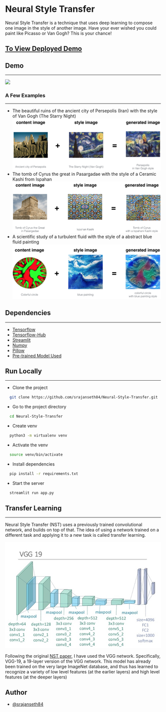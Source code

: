 
# Neural Style Transfer


Neural Style Transfer is a technique that uses deep learning to compose one image in the style of another image. Have your ever wished you could paint like Picasso or Van Gogh? This is your chance!

## [To View Deployed Demo](https://neural-style-transf-streamlit.herokuapp.com/)
## Demo
-----

![](extras/demo.gif.gif)

### A Few Examples
-------------------
* The beautiful ruins of the ancient city of Persepolis (Iran) with the style of Van Gogh (The Starry Night) 
  <img src="images/perspolis_vangogh.png">
* The tomb of Cyrus the great in Pasargadae with the style of a Ceramic Kashi from Ispahan 
  <img src="images/pasargad_kashi.png">
* A scientific study of a turbulent fluid with the style of a abstract blue fluid painting
  <img src = "images/circle_abstract.png">

## Dependencies
----
* [Tensorflow](https://github.com/tensorflow/tensorflow)
* [Tensorflow-Hub](https://github.com/tensorflow/hub)
* [Streamlit](https://github.com/streamlit/streamlit)
* [Numpy](https://github.com/numpy/numpy)
* [Pillow](https://github.com/python-pillow/Pillow)
* [Pre-trained Model Used](https://tfhub.dev/google/magenta/arbitrary-image-stylization-v1-256/2)
## Run Locally
------

* Clone the project

```bash
  git clone https://github.com/srajanseth84/Neural-Style-Transfer.git
```

* Go to the project directory

```bash
  cd Neural-Style-Transfer
```
* Create venv

```bash
  python3 -m virtualenv venv 
```

* Activate the venv

```bash
  source venv/bin/activate
```

* Install dependencies

```bash
  pip install -r requirements.txt
```

* Start the server

```bash
  streamlit run app.py 
```

## Transfer Learning
------
Neural Style Transfer (NST) uses a previously trained convolutional network, and builds on top of that. The idea of using a network trained on a different task and applying it to a new task is called transfer learning.

<img src="images/vgg19.jpg">
    
Following the original [NST paper](https://arxiv.org/abs/1508.06576), I have used the VGG network. Specifically, VGG-19, a 19-layer version of the VGG network. This model has already been trained on the very large ImageNet database, and thus has learned to recognize a variety of low level features (at the earlier layers) and high level features (at the deeper layers)    

## Author

- [@srajanseth84](https://github.com/srajanseth84)

  